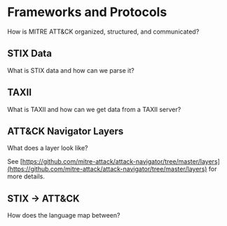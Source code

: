 # Frameworks and Protocols

How is MITRE ATT&CK organized, structured, and communicated?

## STIX Data
What is STIX data and how can we parse it?

## TAXII
What is TAXII and how can we get data from a TAXII server?

## ATT&CK Navigator Layers
What does a layer look like?

See [https://github.com/mitre-attack/attack-navigator/tree/master/layers](https://github.com/mitre-attack/attack-navigator/tree/master/layers) for more details.

## STIX -> ATT&CK
How does the language map between?